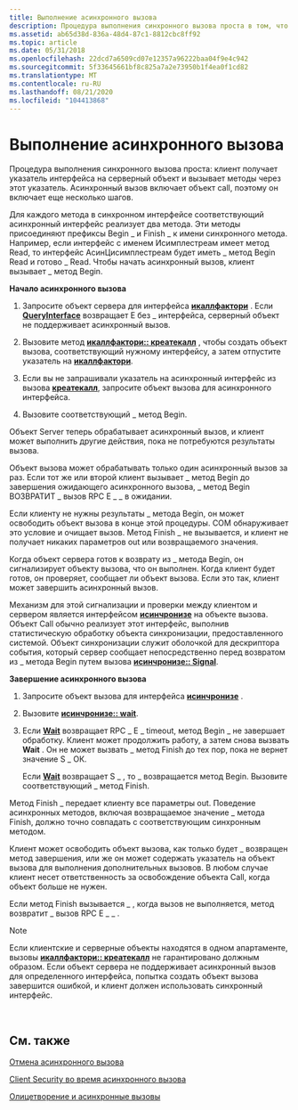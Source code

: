 ```yaml
---
title: Выполнение асинхронного вызова
description: Процедура выполнения синхронного вызова проста в том, что клиент получает указатель интерфейса на серверный объект и вызывает методы через этот указатель. Асинхронный вызов включает объект call, поэтому он включает еще несколько шагов.
ms.assetid: ab65d38d-836a-48d4-87c1-8812cbc8ff92
ms.topic: article
ms.date: 05/31/2018
ms.openlocfilehash: 22dcd7a6509cd07e12357a96222baa04f9e4c942
ms.sourcegitcommit: 5f33645661bf8c825a7a2e73950b1f4ea0f1cd82
ms.translationtype: MT
ms.contentlocale: ru-RU
ms.lasthandoff: 08/21/2020
ms.locfileid: "104413868"
---
```

# <a name="making-an-asynchronous-call"></a>Выполнение асинхронного вызова

Процедура выполнения синхронного вызова проста: клиент получает указатель интерфейса на серверный объект и вызывает методы через этот указатель. Асинхронный вызов включает объект call, поэтому он включает еще несколько шагов.

Для каждого метода в синхронном интерфейсе соответствующий асинхронный интерфейс реализует два метода. Эти методы присоединяют префиксы Begin \_ и Finish \_ к имени синхронного метода. Например, если интерфейс с именем Исимплестреам имеет метод Read, то интерфейс АсинЦисимплестреам будет иметь \_ метод Begin Read и готово \_ Read. Чтобы начать асинхронный вызов, клиент вызывает \_ метод Begin.

**Начало асинхронного вызова**

1.  Запросите объект сервера для интерфейса [**икаллфактори**](/windows/win32/api/objidlbase/nn-objidlbase-icallfactory) . Если [**QueryInterface**](/windows/desktop/api/Unknwn/nf-unknwn-iunknown-queryinterface(q)) возвращает E без \_ интерфейса, серверный объект не поддерживает асинхронный вызов.

2.  Вызовите метод [**икаллфактори:: креатекалл**](/windows/win32/api/objidlbase/nf-objidlbase-icallfactory-createcall) , чтобы создать объект вызова, соответствующий нужному интерфейсу, а затем отпустите указатель на [**икаллфактори**](/windows/win32/api/objidlbase/nn-objidlbase-icallfactory).

3.  Если вы не запрашивали указатель на асинхронный интерфейс из вызова [**креатекалл**](/windows/win32/api/objidlbase/nf-objidlbase-icallfactory-createcall), запросите объект вызова для асинхронного интерфейса.

4.  Вызовите соответствующий \_ метод Begin.

Объект Server теперь обрабатывает асинхронный вызов, и клиент может выполнить другие действия, пока не потребуются результаты вызова.

Объект вызова может обрабатывать только один асинхронный вызов за раз. Если тот же или второй клиент вызывает \_ метод Begin до завершения ожидающего асинхронного вызова, \_ метод Begin ВОЗВРАТИТ \_ вызов RPC E \_ \_ в ожидании.

Если клиенту не нужны результаты \_ метода Begin, он может освободить объект вызова в конце этой процедуры. COM обнаруживает это условие и очищает вызов. Метод Finish \_ не вызывается, и клиент не получает никаких параметров out или возвращаемого значения.

Когда объект сервера готов к возврату из \_ метода Begin, он сигнализирует объекту вызова, что он выполнен. Когда клиент будет готов, он проверяет, сообщает ли объект вызова. Если это так, клиент может завершить асинхронный вызов.

Механизм для этой сигнализации и проверки между клиентом и сервером является интерфейсом [**исинчронизе**](/windows/win32/api/objidlbase/nn-objidlbase-isynchronize) на объекте вызова. Объект Call обычно реализует этот интерфейс, выполнив статистическую обработку объекта синхронизации, предоставленного системой. Объект синхронизации служит оболочкой для дескриптора события, который сервер сообщает непосредственно перед возвратом из \_ метода Begin путем вызова [**исинчронизе:: Signal**](/windows/win32/api/objidlbase/nf-objidlbase-isynchronize-signal).

**Завершение асинхронного вызова**

1.  Запросите объект вызова для интерфейса [**исинчронизе**](/windows/win32/api/objidlbase/nn-objidlbase-isynchronize) .

2.  Вызовите [**исинчронизе:: wait**](/windows/win32/api/objidlbase/nf-objidlbase-isynchronize-wait).

3.  Если [**Wait**](/windows/win32/api/objidlbase/nf-objidlbase-isynchronize-wait) возвращает RPC \_ E \_ timeout, метод Begin \_ не завершает обработку. Клиент может продолжить работу, а затем снова вызвать **Wait** . Он не может вызвать \_ метод Finish до  тех пор, пока не вернет значение S \_ ОК.

    Если [**Wait**](/windows/win32/api/objidlbase/nf-objidlbase-isynchronize-wait) возвращает S \_ , то \_ возвращается метод Begin. Вызовите соответствующий \_ метод Finish.

Метод Finish \_ передает клиенту все параметры out. Поведение асинхронных методов, включая возвращаемое значение \_ метода Finish, должно точно совпадать с соответствующим синхронным методом.

Клиент может освободить объект вызова, как только будет \_ возвращен метод завершения, или же он может содержать указатель на объект вызова для выполнения дополнительных вызовов. В любом случае клиент несет ответственность за освобождение объекта Call, когда объект больше не нужен.

Если метод Finish вызывается \_ , когда вызов не выполняется, метод возвратит \_ вызов RPC E \_ \_ .

> [!Note]  
> Если клиентские и серверные объекты находятся в одном апартаменте, вызовы [**икаллфактори:: креатекалл**](/windows/win32/api/objidlbase/nf-objidlbase-icallfactory-createcall) не гарантировано должным образом. Если объект сервера не поддерживает асинхронный вызов для определенного интерфейса, попытка создать объект вызова завершится ошибкой, и клиент должен использовать синхронный интерфейс.

 

## <a name="related-topics"></a>См. также

<dl> <dt>

[Отмена асинхронного вызова](canceling-an-asynchronous-call.md)
</dt> <dt>

[Client Security во время асинхронного вызова](client-security-during-an-asynchronous-call.md)
</dt> <dt>

[Олицетворение и асинхронные вызовы](impersonation-and-asynchronous-calls.md)
</dt> </dl>

 

 